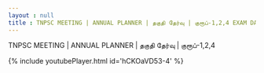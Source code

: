 ```yaml
---
layout : null
title : TNPSC MEETING | ANNUAL PLANNER | தகுதி தேர்வு | குரூப்-1,2,4 EXAM DATE DISCUSSION
---
```


TNPSC MEETING | ANNUAL PLANNER | தகுதி தேர்வு | குரூப்-1,2,4



{% include youtubePlayer.html id='hCKOaVD53-4' %}
